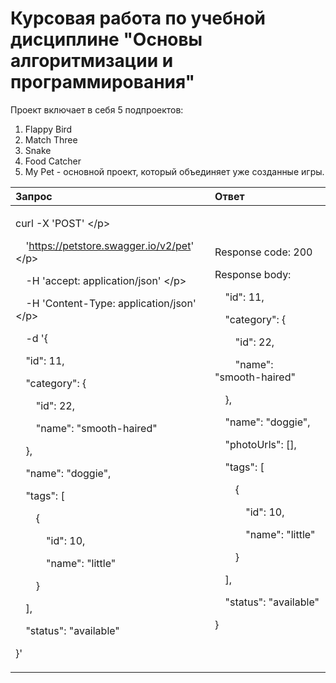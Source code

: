 # Курсовая работа по учебной дисциплине "Основы алгоритмизации и программирования"

Проект включает в себя 5 подпроектов:

1. Flappy Bird
2. Match Three
3. Snake
4. Food Catcher
5. My Pet - основной проект, который объединяет уже созданные игры.

|**Запрос**|**Ответ**|
| :- | :- |
|<p>curl -X 'POST' \</p><p>`  `'https://petstore.swagger.io/v2/pet' \</p><p>`  `-H 'accept: application/json' \</p><p>`  `-H 'Content-Type: application/json' \</p><p>`  `-d '{</p><p>`  `"id": 11,</p><p>`  `"category": {</p><p>`    `"id": 22,</p><p>`    `"name": "smooth-haired"</p><p>`  `},</p><p>`  `"name": "doggie",</p><p>`  `"tags": [</p><p>`    `{</p><p>`      `"id": 10,</p><p>`      `"name": "little"</p><p>`    `}</p><p>`  `],</p><p>`  `"status": "available"</p><p>}'</p>|<p>Response code: 200</p><p>Response body:</p><p></p><p>`  `"id": 11,</p><p>`  `"category": {</p><p>`    `"id": 22,</p><p>`    `"name": "smooth-haired"</p><p>`  `},</p><p>`  `"name": "doggie",</p><p>`  `"photoUrls": [],</p><p>`  `"tags": [</p><p>`    `{</p><p>`      `"id": 10,</p><p>`      `"name": "little"</p><p>`    `}</p><p>`  `],</p><p>`  `"status": "available"</p><p>}</p><p></p>|
